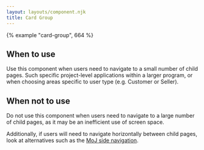 ```yaml
---
layout: layouts/component.njk
title: Card Group
---
```


{% example "card-group", 664 %}

## When to use

Use this component when users need to navigate to a small number of child pages. Such specific project-level applications within a larger program, or when choosing areas specific to user type (e.g. Customer or Seller).

## When not to use

Do not use this component when users need to navigate to a large number of child pages, as it may be an inefficient use of screen space.

Additionally, if users will need to navigate horizontally between child pages, look at alternatives such as the [MoJ side navigation](https://design-patterns.service.justice.gov.uk/components/side-navigation/).